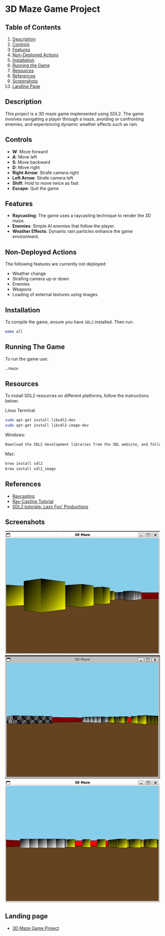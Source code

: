 # 3D Maze Game Project

## Table of Contents
1. [Description](#description)
2. [Controls](#controls)
3. [Features](#features)
4. [Non-Deployed Actions](#non-deployed-actions)
5. [Installation](#installation)
6. [Running the Game](#running-the-game)
7. [Resources](#resources)
8. [References](#references)
9. [Screenshots](#screenshots)
10. [Landing Page](#landing-page)

## Description

This project is a 3D maze game implemented using SDL2. The game involves navigating a player through a maze, avoiding or confronting enemies, and experiencing dynamic weather effects such as rain.

## Controls

- **W**: Move forward
- **A**: Move left
- **S**: Move backward
- **D**: Move right
- **Right Arrow**: Strafe camera right
- **Left Arrow**: Strafe camera left
- **Shift**: Hold to move twice as fast
- **Escape**: Quit the game

## Features

- **Raycasting**: The game uses a raycasting technique to render the 3D maze.
- **Enemies**: Simple AI enemies that follow the player.
- **Weather Effects**: Dynamic rain particles enhance the game environment.

## Non-Deployed Actions

The following features are currently not deployed:

- Weather change
- Strafing camera up or down
- Enemies
- Weapons
- Loading of external textures using images

## Installation

To compile the game, ensure you have `SDL2` installed. Then run:

```bash
make all
```
## Running The Game

To run the game use:
```bash
./maze
```
## Resources

To install SDL2 resources on different platforms, follow the instructions below:

Linux Terminal:
```bash
sudo apt-get install libsdl2-dev
sudo apt-get install libsdl2-image-dev
```
Windows:
```bash
Download the SDL2 development libraries from the SDL website, and follow the instructions provided in the downloaded package.
```
Mac:
```bash
brew install sdl2
brew install sdl2_image
```

## References

- [Raycasting](https://lodev.org/cgtutor/raycasting.html)
- [Ray-Casting Tutorial](https://permadi.com/1996/05/ray-casting-tutorial-table-of-contents/)
- [SDL2 tutorials: Lazy Foo’ Productions](https://lazyfoo.net/tutorials/SDL/index.php)

## Screenshots
![First Screenshot](/pics/Screenshot_1.png)
![Second Screenshot](/pics/Screenshot_2.png)
![Third Screenshot](/pics/Screenshot_3.png)

## Landing page
- [3D Maze Game Project](https://goodnesswema20.wixsite.com/3d-maze-game-project)
